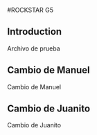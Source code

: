 #ROCKSTAR G5
## Introduction

Archivo de prueba


## Cambio de Manuel
Cambio de Manuel

## Cambio de Juanito
Cambio de Juanito
